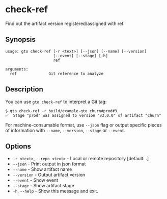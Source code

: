 # check-ref

Find out the <abbr>artifact</abbr> version registered/assigned with ref.

## Synopsis

```usage
usage: gto check-ref [-r <text>] [--json] [--name] [--version]
                     [--event] [--stage] [-h]
                     ref

arguments:
  ref              Git reference to analyze
```

## Description

You can use `gto check-ref` to interpret a Git tag:

```cli
$ gto check-ref -r build/example-gto churn#prod#3
✅  Stage "prod" was assigned to version "v3.0.0" of artifact "churn"
```

For machine-consumable format, use `--json` flag or output specific pieces of
information with `--name`, `--version`, `--stage` or `--event`.

## Options

- `-r <text>`, `--repo <text>` - Local or remote repository [default: .]
- `--json` - Print output in json format
- `--name` - Show artifact name
- `--version` - Output artifact version
- `--event` - Show event
- `--stage` - Show artifact stage
- `-h`, `--help` - Show this message and exit.
